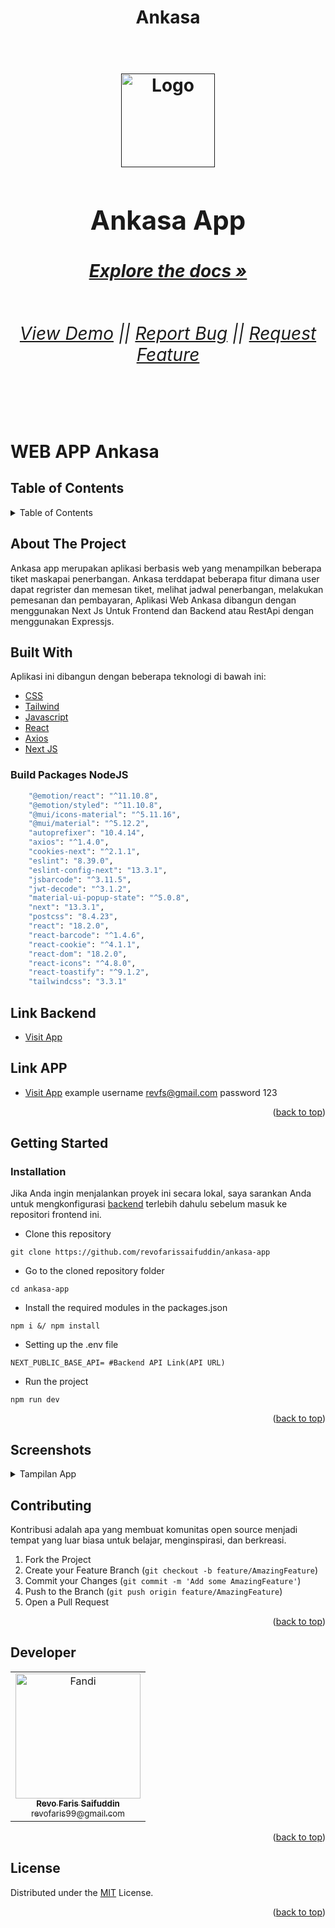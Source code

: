 <div>
    <h1 align="center">Ankasa<h1>
    <br/>
    <div align="center">
        <a href="">
            <img src="https://drive.google.com/uc?export=view&id=1B2MKo8hdfPunPdHLFfYjy7EKV2LcFvi3" alt="Logo" width="150px">
        </a>
        <h2>Ankasa App</h2>
        <h6>
          <a href="https://github.com/revofarissaifuddin/ankasa-app"><strong>Explore the docs »</strong></a>
        </h6>
        <h6 align="center"> 
            <a href="https://ankasa-app-rev.vercel.app/">View Demo</a> ||
            <a href="https://github.com/revofarissaifuddin/ankasa-app/issues">Report Bug</a> ||
            <a href="https://github.com/revofarissaifuddin/ankasa-app/issues">Request Feature</a>
        </h6>
    </div>
</div>





<br/>

# WEB APP Ankasa

## Table of Contents

<details>
  <summary>Table of Contents</summary>
  <ol>
    <li>
      <a href="#about-the-project">About The Project</a>
      <ul>
        <li><a href="#built-with">Built With</a></li>
        <li><a href="#build-packages-nodejs">Build Packages NodeJS</a></li>
        <li><a href="#link-backend">Link Backend</a></li>
        <li><a href="#link-app">Link APP</a></li>
      </ul>
    </li>
    <li>
      <a href="#getting-started">Getting Started</a>
      <ul>
        <li><a href="#installation">Installation</a></li>
      </ul>
    </li>
    <li><a href="#screenshots">Screenshots</a></li>
    <li><a href="#contributing">Contributing</a></li>
    <li><a href="#developer">Developer</a></li>
    <li><a href="#license">License</a></li>
  </ol>
</details>

## About The Project

Ankasa app merupakan aplikasi berbasis web yang menampilkan beberapa tiket maskapai penerbangan. Ankasa terddapat beberapa fitur dimana user dapat regrister dan memesan tiket, melihat jadwal penerbangan, melakukan pemesanan dan pembayaran, Aplikasi Web Ankasa dibangun dengan menggunakan Next Js Untuk Frontend dan Backend atau RestApi dengan menggunakan Expressjs. 

## Built With
Aplikasi ini dibangun dengan beberapa teknologi di bawah ini:
- [CSS](https://developer.mozilla.org/en-US/docs/Web/CSS)
- [Tailwind](https://tailwindcss.com/)
- [Javascript](https://www.javascript.com/)
- [React](https://reactjs.org/)
- [Axios](https://axios-http.com/)
- [Next JS](https://nextjs.org/)
### Build Packages NodeJS
```bash
    "@emotion/react": "^11.10.8",
    "@emotion/styled": "^11.10.8",
    "@mui/icons-material": "^5.11.16",
    "@mui/material": "^5.12.2",
    "autoprefixer": "10.4.14",
    "axios": "^1.4.0",
    "cookies-next": "^2.1.1",
    "eslint": "8.39.0",
    "eslint-config-next": "13.3.1",
    "jsbarcode": "^3.11.5",
    "jwt-decode": "^3.1.2",
    "material-ui-popup-state": "^5.0.8",
    "next": "13.3.1",
    "postcss": "8.4.23",
    "react": "18.2.0",
    "react-barcode": "^1.4.6",
    "react-cookie": "^4.1.1",
    "react-dom": "18.2.0",
    "react-icons": "^4.8.0",
    "react-toastify": "^9.1.2",
    "tailwindcss": "3.3.1"
```
## Link Backend
- [Visit App](https://github.com/revofarissaifuddin/ankasaBE)

## Link APP
- [Visit App](https://ankasa-app-rev.vercel.app/)
example username 
revfs@gmail.com
password
123

<p align="right">(<a href="#top">back to top</a>)</p>

## Getting Started
### Installation
Jika Anda ingin menjalankan proyek ini secara lokal, saya sarankan Anda untuk mengkonfigurasi [backend](https://github.com/revofarissaifuddin/ankasaBE) terlebih dahulu sebelum masuk ke repositori frontend ini.

- Clone this repository

```
git clone https://github.com/revofarissaifuddin/ankasa-app
```

- Go to the cloned repository folder

```
cd ankasa-app
```

- Install the required modules in the packages.json

```
npm i &/ npm install
```

- Setting up the .env file

```
NEXT_PUBLIC_BASE_API= #Backend API Link(API URL)
```

- Run the project
```
npm run dev
```

<p align="right">(<a href="#top">back to top</a>)</p>

## Screenshots

<details>
 <summary>Tampilan App</summary>

## Tampilan UI Web App

<!-- https://drive.google.com/uc?export=view&id= -->
| Login Page | Register Page |
| ------------ | ------------- |
| <img src="https://drive.google.com/uc?export=view&id=1vb62dpHkxwur66Xr-aZz9-hwpzLvj1WQ" width="450"> | <img src="https://drive.google.com/uc?export=view&id=1vfRhUFlYNJLhjFmmN9BmSCRi3DXygFDG" width="450">|
| Forgot Page | VerifOtp Page |
|||
| <img src="https://drive.google.com/uc?export=view&id=1YypA7334IvkZREGUDnLFuQtd_qhUPY-i" width="450"> | <img src="https://drive.google.com/uc?export=view&id=1ebfZppUaprJgu-FqHVWEeNGRsWpyIK35" width="450">|
| Landing Page | Home Page |
|||
| <img src="https://drive.google.com/uc?export=view&id=1R61mNX3gZsF5uQk9nhtdkHncCew3Ed7M" width="450">|<img src="https://drive.google.com/uc?export=view&id=1Sr4qpapFgwAzSyydXsnPHP2uzSbbCsU6" width="450"> |
| DetailSelected Page | Booking Payment Page |
|||
| <img src="https://drive.google.com/uc?export=view&id=17Y-ue5d5Mk8ky3AkEuPtqof_V4oxNvl-" width="450">|<img src="https://drive.google.com/uc?export=view&id=1Hf2LOxoYhoeKWJaNCgqXS6FzPkaZRXUF" width="450"> |
| MyBooking Page | Profile Page |
|||
| <img src="https://drive.google.com/uc?export=view&id=1YS7hr95qlW_YPyqs5mop4iDcjH0diD2A" width="450">|<img src="https://drive.google.com/uc?export=view&id=1tEK6buSzp7IccMPqx0A7MyCa4TbGoW8M" width="450"> |
| Tiket Page |  |
|||
| <img src="https://drive.google.com/uc?export=view&id=1DyuoMum0AT8h85p1_un5s_4iIplzjKmR" width="450">|<img src="" width="450"> |

## Tampilan UI Mobile App

<!-- https://drive.google.com/uc?export=view&id= -->
| Login Screen | Register Screen |
| ------------ | ------------- |
| <img src="https://drive.google.com/uc?export=view&id=1xFwTnFjWIZcPS7xcQn7_cpq6TrZF2koK" width="450"> | <img src="https://drive.google.com/uc?export=view&id=1DxEQT0sqSpuXddJKH-ysQCSok0_nMRU_" width="450">|
| Forgot Page | VerifOtp Page |
|||
| <img src="https://drive.google.com/uc?export=view&id=1UM3n5bMDJK62obu1jPMZod41aaS5wEtN" width="450"> | <img src="https://drive.google.com/uc?export=view&id=153yzXDnEw1PtbjI-_NojO5CnZySIWZFL" width="450">|
| Landing Page | Home Page |
|||
| <img src="https://drive.google.com/uc?export=view&id=1D1omoamGgoFhJAJNsq0PkMzUX49v45T-" width="450">|<img src="https://drive.google.com/uc?export=view&id=1o4ied6vXH-USYHHYc4oK--vYgmNiZSC1" width="450"> |
| DetailSelected Page | Booking Payment Page |
|||
| <img src="https://drive.google.com/uc?export=view&id=1BSaLM02EDJof9fUBw4QCmtTWRaa7a__M" width="450">|<img src="https://drive.google.com/uc?export=view&id=11cxQT1uVRIOJ1TDtZKkDzKECV_PX6Bpn" width="450"> |
| MyBooking Page | Profile Page |
|||
| <img src="https://drive.google.com/uc?export=view&id=1ifjn6VWITqYIeYD76CD5TEME_cip22Jz" width="450">|<img src="https://drive.google.com/uc?export=view&id=1yqtEflFcP3H0me8trn4fWqrhrRwVj1z-" width="450"> |
| Tiket Page |  |
|||
| <img src="https://drive.google.com/uc?export=view&id=1iEMpUYI-zXjLKlEw8bEbuYvVXxppUuc9" width="450">|<img src="" width="450"> |

</details>

## Contributing

Kontribusi adalah apa yang membuat komunitas open source menjadi tempat yang luar biasa untuk belajar, menginspirasi, dan berkreasi.

1. Fork the Project
2. Create your Feature Branch (`git checkout -b feature/AmazingFeature`)
3. Commit your Changes (`git commit -m 'Add some AmazingFeature'`)
4. Push to the Branch (`git push origin feature/AmazingFeature`)
5. Open a Pull Request

<p align="right">(<a href="#top">back to top</a>)</p>

## Developer

<center>
  <table align="center">
    <tr>
      <td align="center">
        <a href="https://github.com/revofarissaifuddin">
          <img width="200" src="https://drive.google.com/uc?export=view&id=1mkarUQzmqBSWD9t5uZQS3iqR3apOzLXF" alt="Fandi"><br/>
          <sub><b>Revo Faris Saifuddin</b></sub> <br/>
          <sub>revofaris99@gmail.com</sub>
        </a>
      </td>
  </table>
</center>

<p align="right">(<a href="#top">back to top</a>)</p>

## License

Distributed under the [MIT](/LICENSE) License.

<p align="right">(<a href="#top">back to top</a>)</p>